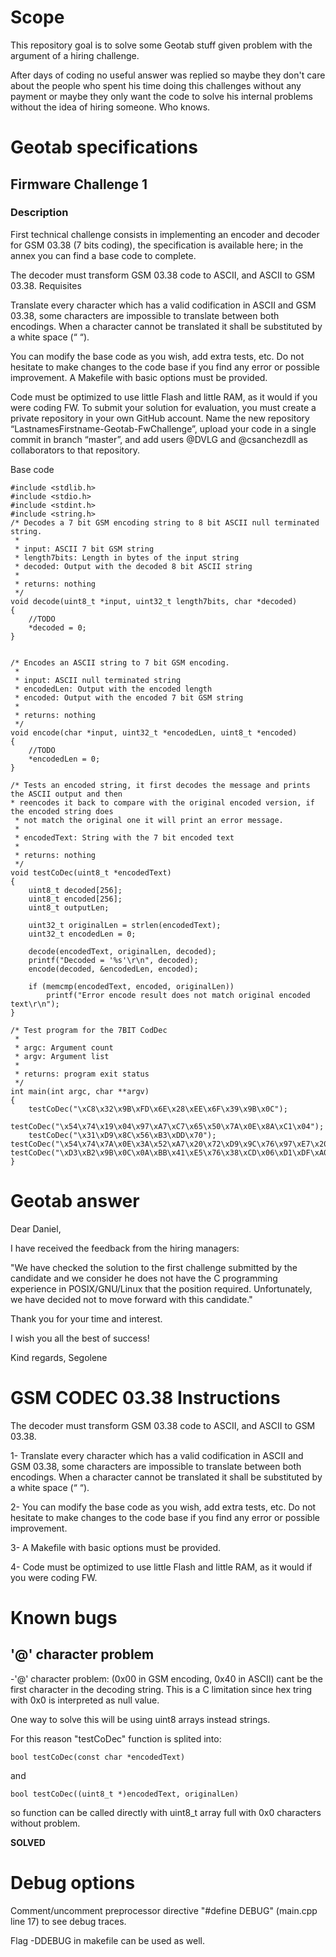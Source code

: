 # Scope #
This repository goal is to solve some Geotab stuff given problem with the argument of a hiring challenge.

After days of coding no useful answer was replied so maybe they don't care about the people who spent his time doing this challenges without any payment or maybe they only want the code to solve his internal problems without the idea of hiring someone. Who knows.

# Geotab specifications #
## Firmware Challenge 1 ##
### Description ###
First technical challenge consists in implementing an encoder and decoder for GSM 03.38 (7 bits coding), the specification is available here; in the annex you can find a base code to complete.

The decoder must transform GSM 03.38 code to ASCII, and ASCII to GSM 03.38.
Requisites

Translate every character which has a valid codification in ASCII and GSM 03.38, some characters are impossible to translate between both encodings. When a character cannot be translated it shall be substituted by a white space (“ “).

You can modify the base code as you wish, add extra tests, etc. Do not hesitate to make changes to the code base if you find any error or possible improvement.
A Makefile with basic options must be provided.

Code must be optimized to use little Flash and little RAM, as it would if you were coding FW.
To submit your solution for evaluation, you must create a private repository in your own GitHub account. Name the new repository “LastnamesFirstname-Geotab-FwChallenge”, upload your code in a single commit in branch “master”, and add users @DVLG and @csanchezdll as collaborators to that repository.

Base code
```
#include <stdlib.h>
#include <stdio.h>
#include <stdint.h>
#include <string.h>
/* Decodes a 7 bit GSM encoding string to 8 bit ASCII null terminated string.
 *
 * input: ASCII 7 bit GSM string
 * length7bits: Length in bytes of the input string
 * decoded: Output with the decoded 8 bit ASCII string
 *
 * returns: nothing
 */
void decode(uint8_t *input, uint32_t length7bits, char *decoded)
{
    //TODO
    *decoded = 0;
}


/* Encodes an ASCII string to 7 bit GSM encoding.
 *
 * input: ASCII null terminated string
 * encodedLen: Output with the encoded length
 * encoded: Output with the encoded 7 bit GSM string
 *
 * returns: nothing
 */
void encode(char *input, uint32_t *encodedLen, uint8_t *encoded)
{
    //TODO
    *encodedLen = 0;
}

/* Tests an encoded string, it first decodes the message and prints the ASCII output and then
* reencodes it back to compare with the original encoded version, if the encoded string does
 * not match the original one it will print an error message.
 *
 * encodedText: String with the 7 bit encoded text
 *
 * returns: nothing
 */
void testCoDec(uint8_t *encodedText)
{
    uint8_t decoded[256];
    uint8_t encoded[256];
    uint8_t outputLen;
    
    uint32_t originalLen = strlen(encodedText);
    uint32_t encodedLen = 0;
    
    decode(encodedText, originalLen, decoded);
    printf("Decoded = '%s'\r\n", decoded);
    encode(decoded, &encodedLen, encoded);
    
    if (memcmp(encodedText, encoded, originalLen))
        printf("Error encode result does not match original encoded text\r\n");
}

/* Test program for the 7BIT CodDec
 *
 * argc: Argument count
 * argv: Argument list
 *
 * returns: program exit status
 */
int main(int argc, char **argv)
{
    testCoDec("\xC8\x32\x9B\xFD\x6E\x28\xEE\x6F\x39\x9B\x0C");
    testCoDec("\x54\x74\x19\x04\x97\xA7\xC7\x65\x50\x7A\x0E\x8A\xC1\x04");
    testCoDec("\x31\xD9\x8C\x56\xB3\xDD\x70");
testCoDec("\x54\x74\x7A\x0E\x3A\x52\xA7\x20\x72\xD9\x9C\x76\x97\xE7\x20\x3A\xBA\x0C\x62\x87\xDD\xE7\x7A\xF8\x5C\x6E\xCD\xE1\xE5\x71\xDA\x9C\x1E\x83\xE4\xE5\x78\x3D\x2D\x2F\xB7\xCB\x6E\xFA\x1C\x64\x7E\xCB\x41\xC7\x69\x13\x74\x4F\xD3\xD1\x69\x37\x88\x8E\x2E\x83\xC8\xE9\x73\x9A\x1E\x66\x83\xC6\x65\x36\xBB\xCE\x0E\xCB\xE9\x65\x76\x79\xFC\x6E\xB7\xEB\xEE\xF4\x38\x4C\x4F\xBF\xDD\x73\xD0\x3C\x3F\xA7\x97\xDB\x20\x14\x14\x1D\x9E\x97\x41\xB2\x17\x14\x1D\x9E\x97\x41\xB2\x55\xCA\x05");    testCoDec("\xD3\xB2\x9B\x0C\x0A\xBB\x41\xE5\x76\x38\xCD\x06\xD1\xDF\xA0\xB4\xDB\xFC\x06\xA4\xDD\xF4\xB2\x9B\x9C\x0E\xBB\xC6\xEF\x36");
}
```

# Geotab answer #
Dear Daniel,

I have received the feedback from the hiring managers:

"We have checked the solution to the first challenge submitted by the candidate and we consider he does not have the C programming experience in POSIX/GNU/Linux that the position required. Unfortunately, we have decided not to move forward with this candidate."

Thank you for your time and interest.

I wish you all the best of success!

Kind regards,
Segolene

# GSM CODEC 03.38 Instructions #
The decoder must transform GSM 03.38 code to ASCII, and ASCII to GSM 03.38.

1- Translate every character which has a valid codification in ASCII and GSM 03.38, some characters are impossible 
   to translate between both encodings. When a character cannot be translated it shall be substituted by a white space (“ “).

2- You can modify the base code as you wish, add extra tests, etc. Do not hesitate to make changes to the code base if you find any error or possible improvement.

3- A Makefile with basic options must be provided.

4- Code must be optimized to use little Flash and little RAM, as it would if you were coding FW.

# Known bugs #
## '@' character problem ## 
-'@' character problem: 
(0x00 in GSM encoding, 0x40 in ASCII) cant be the first character in the decoding string. This is a C limitation since hex tring with 0x0 is interpreted as null value.

One way to solve this will be using uint8 arrays instead strings.       

For this reason "testCoDec" function is splited into: 

```bool testCoDec(const char *encodedText)```

and 

```bool testCoDec((uint8_t *)encodedText, originalLen)```

so function can be called directly with uint8_t array full with 0x0 characters without problem. 

**SOLVED**


# Debug options #
Comment/uncomment preprocessor directive "#define DEBUG" (main.cpp line 17) to see debug traces.

Flag -DDEBUG in makefile can be used as well.

